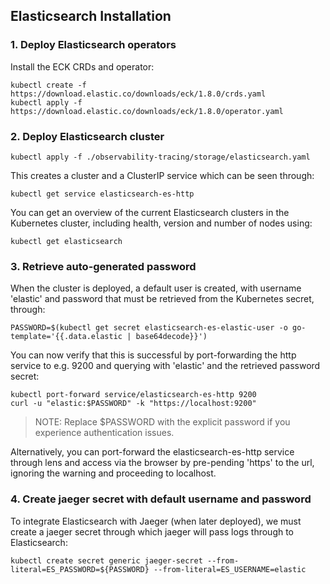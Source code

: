 ## Elasticsearch Installation

### 1. Deploy Elasticsearch operators

Install the ECK CRDs and operator:

```
kubectl create -f https://download.elastic.co/downloads/eck/1.8.0/crds.yaml
kubectl apply -f https://download.elastic.co/downloads/eck/1.8.0/operator.yaml
```

### 2. Deploy Elasticsearch cluster

```
kubectl apply -f ./observability-tracing/storage/elasticsearch.yaml
```
This creates a cluster and a ClusterIP service which can be seen through:

```
kubectl get service elasticsearch-es-http
```

You can get an overview of the current Elasticsearch clusters in the Kubernetes cluster, including health, version and number of nodes using:
```
kubectl get elasticsearch
```

### 3. Retrieve auto-generated password

When the cluster is deployed, a default user is created, with username 'elastic' and password that must be retrieved from the Kubernetes secret, through:


```
PASSWORD=$(kubectl get secret elasticsearch-es-elastic-user -o go-template='{{.data.elastic | base64decode}}')
```

You can now verify that this is successful by port-forwarding the http service to e.g. 9200 and querying with 'elastic' and the retrieved password secret:
```
kubectl port-forward service/elasticsearch-es-http 9200
curl -u "elastic:$PASSWORD" -k "https://localhost:9200"
```

> NOTE: Replace $PASSWORD with the explicit password if you experience authentication issues.

Alternatively, you can port-forward the elasticsearch-es-http service through lens and access via the browser by pre-pending 'https' to the url, ignoring the warning and proceeding to localhost.



### 4. Create jaeger secret with default username and password

To integrate Elasticsearch with Jaeger (when later deployed), we must create a jaeger secret through which jaeger will pass logs through to Elasticsearch:

```
kubectl create secret generic jaeger-secret --from-literal=ES_PASSWORD=${PASSWORD} --from-literal=ES_USERNAME=elastic
```
